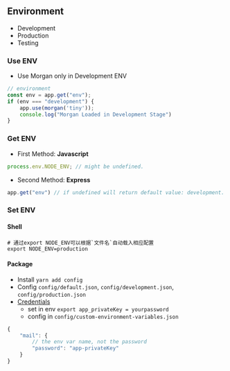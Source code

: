 ## Environment
- Development
- Production
- Testing

### Use ENV
- Use Morgan only in Development ENV
```javascript
// environment
const env = app.get("env");
if (env === "development") {
    app.use(morgan('tiny'));
    console.log("Morgan Loaded in Development Stage")
}
```

### Get ENV
- First Method: **Javascript**
```javascript
process.env.NODE_ENV; // might be undefined.
```

- Second Method: **Express**
```javascript
app.get("env") // if undefined will return default value: development.
```

### Set ENV
#### Shell
```shell
# 通过export NODE_ENV可以根据`文件名`自动载入相应配置
export NODE_ENV=production
```
#### Package
- Install `yarn add config`
- Config `config/default.json`, `config/development.json`, `config/production.json`
- [Credentials](https://github.com/lorenwest/node-config/wiki/Environment-Variables#custom-environment-variables)
  - set in env `export app_privateKey = yourpassword`
  - config in `config/custom-environment-variables.json`
```javascript
{
    "mail": {
        // the env var name, not the password
        "password": "app-privateKey" 
    }
}
````